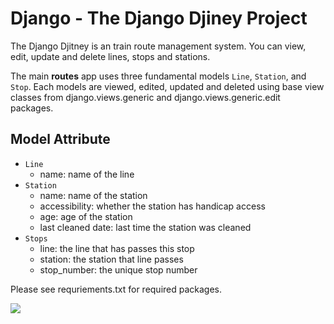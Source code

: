 # Django - The Django Djiney Project

The Django Djitney is an train route management system. You can view, edit, update and delete lines, stops and stations.

The main <strong>routes</strong> app uses three fundamental models <code>Line</code>, <code>Station</code>, and <code>Stop</code>. Each models are viewed, edited, updated and deleted using base view classes from django.views.generic and django.views.generic.edit packages.

## Model Attribute
<ul>
    <li><code>Line</code>
        <ul>
            <li>name: name of the line</li>
        </ul>
    </li>
    <li><code>Station</code>
        <ul>
            <li>name: name of the station</li>
            <li>accessibility: whether the station has handicap access</li>
            <li>age: age of the station</li>
            <li>last cleaned date: last time the station was cleaned</li>
        </ul>
    </li>
    <li><code>Stops</code>
        <ul>
            <li>line: the line that has passes this stop</li>
            <li>station: the station that line passes</li>
            <li>stop_number: the unique stop number</li>
        </ul>
    </li>

</ul>

Please see requriements.txt for required packages.

<img src="/img//home/.png" />